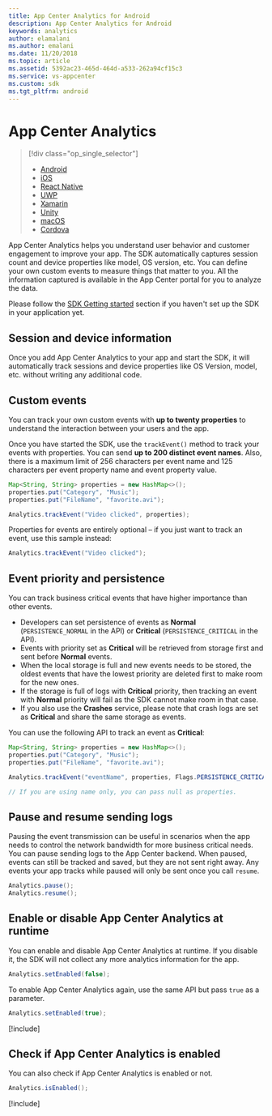 ```yaml
---
title: App Center Analytics for Android
description: App Center Analytics for Android
keywords: analytics
author: elamalani
ms.author: emalani
ms.date: 11/20/2018
ms.topic: article
ms.assetid: 5392ac23-465d-464d-a533-262a94cf15c3
ms.service: vs-appcenter
ms.custom: sdk
ms.tgt_pltfrm: android
---
```


# App Center Analytics

> [!div  class="op_single_selector"]
> * [Android](android.md)
> * [iOS](ios.md)
> * [React Native](react-native.md)
> * [UWP](uwp.md)
> * [Xamarin](xamarin.md)
> * [Unity](unity.md)
> * [macOS](macos.md)
> * [Cordova](cordova.md)

App Center Analytics helps you understand user behavior and customer engagement to improve your app. The SDK automatically captures session count and device properties like model, OS version, etc. You can define your own custom events to measure things that matter to you. All the information captured is available in the App Center portal for you to analyze the data.

Please follow the [SDK Getting started](~/sdk/getting-started/android.md) section if you haven't set up the SDK in your application yet.

## Session and device information

Once you add App Center Analytics to your app and start the SDK, it will automatically track sessions and device properties like OS Version, model, etc. without writing any additional code.

## Custom events

You can track your own custom events with **up to twenty properties** to understand the interaction between your users and the app.

Once you have started the SDK, use the `trackEvent()` method to track your events with properties. You can send **up to 200 distinct event names**. Also, there is a maximum limit of 256 characters per event name and 125 characters per event property name and event property value.

```java
Map<String, String> properties = new HashMap<>();
properties.put("Category", "Music");
properties.put("FileName", "favorite.avi");

Analytics.trackEvent("Video clicked", properties);
```

Properties for events are entirely optional – if you just want to track an event, use this sample instead:

```java
Analytics.trackEvent("Video clicked");
```

## Event priority and persistence

You can track business critical events that have higher importance than other events.

* Developers can set persistence of events as **Normal** (`PERSISTENCE_NORMAL` in the API) or **Critical** (`PERSISTENCE_CRITICAL` in the API).
* Events with priority set as **Critical** will be retrieved from storage first and sent before **Normal** events.
* When the local storage is full and new events needs to be stored, the oldest events that have the lowest priority are deleted first to make room for the new ones.
* If the storage is full of logs with **Critical** priority, then tracking an event with
**Normal** priority will fail as the SDK cannot make room in that case.
* If you also use the **Crashes** service, please note that crash logs are set as **Critical** and share the same storage as events.

You can use the following API to track an event as **Critical**:

```java
Map<String, String> properties = new HashMap<>();
properties.put("Category", "Music");
properties.put("FileName", "favorite.avi");

Analytics.trackEvent("eventName", properties, Flags.PERSISTENCE_CRITICAL);

// If you are using name only, you can pass null as properties.
```

## Pause and resume sending logs

Pausing the event transmission can be useful in scenarios when the app needs to control the network bandwidth for more business critical needs. You can pause sending logs to the App Center backend. When paused, events can still be tracked and saved, but they are not sent right away. Any events your app tracks while paused will only be sent once you call `resume`.

```java
Analytics.pause();
Analytics.resume();
```

## Enable or disable App Center Analytics at runtime

You can enable and disable App Center Analytics at runtime. If you disable it, the SDK will not collect any more analytics information for the app.

```java
Analytics.setEnabled(false);
```

To enable App Center Analytics again, use the same API but pass `true` as a parameter.

```java
Analytics.setEnabled(true);
```

[!include[](../android-see-async.md)]

## Check if App Center Analytics is enabled

You can also check if App Center Analytics is enabled or not.

```java
Analytics.isEnabled();
```

[!include[](../android-see-async.md)]
